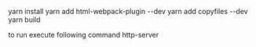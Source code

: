 yarn install
yarn add html-webpack-plugin --dev
yarn add copyfiles --dev
yarn build 


to run execute following command
http-server
